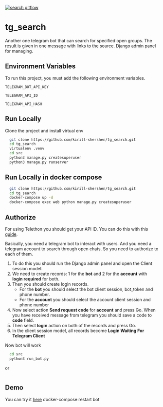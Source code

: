 [![search gitflow](https://github.com/kirill-shershen/tg_search/actions/workflows/main.yml/badge.svg)](https://github.com/kirill-shershen/tg_search/actions/workflows/main.yml)

# tg_search

Another one telegram bot that can search for specified open groups. The result is given in one message with links to the source. Django admin panel for managing.

## Environment Variables

To run this project, you must add the following environment variables.

`TELEGRAM_BOT_API_KEY`

`TELEGRAM_API_ID`

`TELEGRAM_API_HASH`

## Run Locally

Clone the project and install virtual env

```bash
  git clone https://github.com/kirill-shershen/tg_search.git
  cd tg_search
  virtualenv .venv
  cd src
  python3 manage.py createsuperuser
  python3 manage.py runserver
```

## Run Locally in docker compose

```bash
  git clone https://github.com/kirill-shershen/tg_search.git
  cd tg_search
  docker-compose up -d
  docker-compose exec web python manage.py createsuperuser
```

## Authorize

For using Telethon you should get your API ID. You can do this with this [guide](https://docs.telethon.dev/en/stable/basic/signing-in.html).

Basically, you need a telegram bot to interact with users. And you need a telegram account to search through open chats.
So you need to authorize to each of them.

1. To do this you should run the Django admin panel and open the Client session model.
2. We need to create records: 1 for the **bot** and 2 for the **account** with **login required** for both.
3. Then you should create login records.
   - For the **bot** you should select the bot client session, bot_token and phone number.
   - For the **account** you should select the account client session and phone number
4. Now select action **Send request code** for **account** and press Go. When you have received message from telegram you should save a code to **code** field.
5. Then select **login** action on both of the records and press Go.
6. In the client session model, all records become **Login Waiting For Telegram Client**

Now bot will work

```bash
  cd src
  python3 run_bot.py
```

or

```bash

```

## Demo

You can try it [here](https://t.me/kxebot)
docker-compose restart bot
